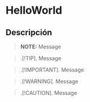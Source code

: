 # HelloWorld
## Descripción

> **NOTE:**
>   Message

> .[!TIP].
>   Message

> .[!IMPORTANT].
>   Message

> .[!WARNING].
>   Message

> .[!CAUTION].
>   Message
